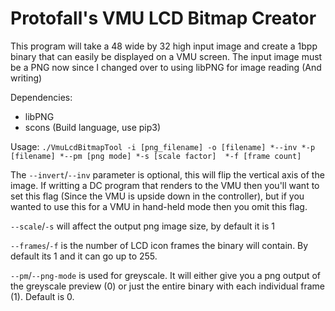 # Protofall's VMU LCD Bitmap Creator

This program will take a 48 wide by 32 high input image and create a 1bpp binary that can easily be displayed on a VMU screen. The input image must be a PNG now since I changed over to using libPNG for image reading (And writing)

Dependencies:

+ libPNG
+ scons (Build language, use pip3)

Usage:
`./VmuLcdBitmapTool -i [png_filename] -o [filename] *--inv *-p [filename] *--pm [png mode] *-s [scale factor]  *-f [frame count]`

The `--invert`/`--inv` parameter is optional, this will flip the vertical axis of the image. If writting a DC program that renders to the VMU then you'll want to set this flag (Since the VMU is upside down in the controller), but if you wanted to use this for a VMU in hand-held mode then you omit this flag.

`--scale`/`-s` will affect the output png image size, by default it is 1

`--frames`/`-f` is the number of LCD icon frames the binary will contain. By default its 1 and it can go up to 255.

`--pm`/`--png-mode` is used for greyscale. It will either give you a png output of the greyscale preview (0) or just the entire binary with each individual frame (1). Default is 0.
